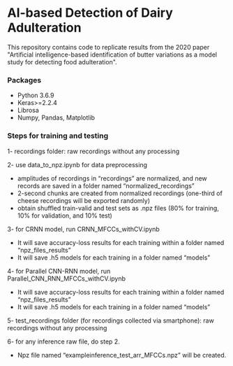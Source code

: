 # AI-based Detection of Dairy Adulteration

This repository contains code to replicate results from the 2020 paper "Artificial intelligence-based identification of butter variations as a model study for detecting food adulteration".

### Packages
* Python 3.6.9
* Keras>=2.2.4
* Librosa
* Numpy, Pandas, Matplotlib


### Steps for training and testing
1- recordings folder: raw recordings without any processing

2- use data_to_npz.ipynb for data preprocessing
* amplitudes of recordings in “recordings” are normalized, and new records are saved in a folder named “normalized_recordings”
* 2-second chunks are created from normalized recordings (one-third of cheese recordings will be exported randomly)
* obtain shuffled train-valid and test sets as .npz files (80% for training, 10% for validation, and 10% test)

3- for CRNN model, run CRNN_MFCCs_withCV.ipynb
* It will save accuracy-loss results for each training within a folder named “npz_files_results”
* It will save .h5 models for each training in a folder named “models”

4- for Parallel CNN-RNN model, run Parallel_CNN_RNN_MFCCs_withCV.ipynb
* It will save accuracy-loss results for each training within a folder named “npz_files_results”
* It will save .h5 models for each training in a folder named “models”

5- test_recordings folder (for recordings collected via smartphone): raw recordings without any processing

6- for any inference raw file, do step 2.
* Npz file named “exampleinference_test_arr_MFCCs.npz” will be created.

		

